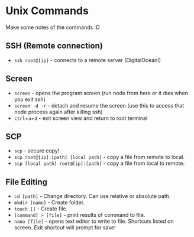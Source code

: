 # Unix Commands

Make some notes of the commands :D

## SSH (Remote connection)

- `ssh root@[ip]` - connects to a remote server (DigitalOcean!)

## Screen

- `screen` - opens the program screen (run node from here or it dies when you exit ssh)
- `screen -d -r` - detach and resume the screen (use this to access that node process again after killing ssh)
- `ctrl`+`a`+`d` - exit screen view and return to root terminal

## SCP

- `scp` - secure copy!
- `scp root@[ip]:[path] [local path]` - copy a file from remote to local.
- `scp [local path] root@[ip]:[path]` - copy a file from local to remote.

## File Editing

- `cd [path]` - Change directory. Can use relative or absolute path.
- `mkdir [name]` - Create folder.
- `touch []` - Create file.
- `[command] > [file]` - print results of command to file.
- `nano [file]` - opens text editor to write to file. Shortcuts listed on screen. Exit shortcut will prompt for save!

